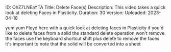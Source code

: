 ID: OhZ7LNEaYTA
Title: Delete Face(s)
Description: This video takes a quick look at deleting Faces in Plasticity.
Duration: 30
Version: 
Uploaded: 2023-04-18

yum yum
Floyd here with a quick look at deleting
faces in Plasticity if you'd like to
delete faces from a solid the standard
delete operation won't remove the faces
use the keyboard shortcut shift plus
delete to remove the faces it's
important to note that the solid will be
converted into a sheet